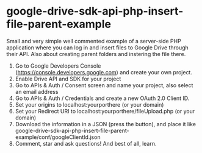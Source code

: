 google-drive-sdk-api-php-insert-file-parent-example
=========================================

Small and very simple well commented example of a server-side PHP application where you can log in and insert files to Google Drive through their API. Also about creating parent folders and instering the file there.

1. Go to Google Developers Console (https://console.developers.google.com) and create your own project.
2. Enable Drive API and SDK for your project
3. Go to APIs & Auth / Consent screen and name your project, also select an email address
4. Go to APIs & Auth / Credentials and create a new OAuth 2.0 Client ID.
5. Set your origins to localhost:yourporthere (or your domain)
6. Set your Redirect URI to localhost:yourporthere/fileUpload.php (or your domain)
7. Download the information in a JSON (press the button), and place it like google-drive-sdk-api-php-insert-file-parent-example/conf/googleClientId.json
8. Comment, star and ask questions! And best of all, learn.
